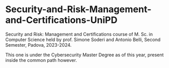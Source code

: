 # Security-and-Risk-Management-and-Certifications-UniPD
Security and Risk: Management and Certifications course of M. Sc. in Computer Science held by prof. Simone Soderi and Antonio Belli, Second Semester, Padova, 2023-2024.

This one is under the Cybersecurity Master Degree as of this year, present inside the common path however.
